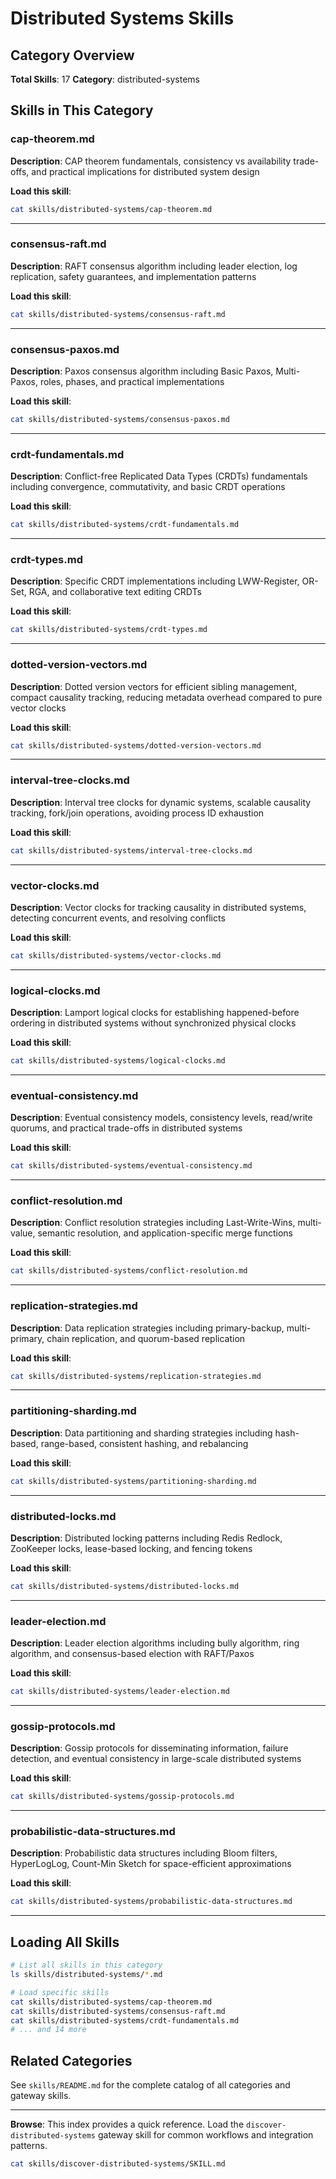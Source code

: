 # Distributed Systems Skills

## Category Overview

**Total Skills**: 17
**Category**: distributed-systems

## Skills in This Category

### cap-theorem.md
**Description**: CAP theorem fundamentals, consistency vs availability trade-offs, and practical implications for distributed system design

**Load this skill**:
```bash
cat skills/distributed-systems/cap-theorem.md
```

---

### consensus-raft.md
**Description**: RAFT consensus algorithm including leader election, log replication, safety guarantees, and implementation patterns

**Load this skill**:
```bash
cat skills/distributed-systems/consensus-raft.md
```

---

### consensus-paxos.md
**Description**: Paxos consensus algorithm including Basic Paxos, Multi-Paxos, roles, phases, and practical implementations

**Load this skill**:
```bash
cat skills/distributed-systems/consensus-paxos.md
```

---

### crdt-fundamentals.md
**Description**: Conflict-free Replicated Data Types (CRDTs) fundamentals including convergence, commutativity, and basic CRDT operations

**Load this skill**:
```bash
cat skills/distributed-systems/crdt-fundamentals.md
```

---

### crdt-types.md
**Description**: Specific CRDT implementations including LWW-Register, OR-Set, RGA, and collaborative text editing CRDTs

**Load this skill**:
```bash
cat skills/distributed-systems/crdt-types.md
```

---

### dotted-version-vectors.md
**Description**: Dotted version vectors for efficient sibling management, compact causality tracking, reducing metadata overhead compared to pure vector clocks

**Load this skill**:
```bash
cat skills/distributed-systems/dotted-version-vectors.md
```

---

### interval-tree-clocks.md
**Description**: Interval tree clocks for dynamic systems, scalable causality tracking, fork/join operations, avoiding process ID exhaustion

**Load this skill**:
```bash
cat skills/distributed-systems/interval-tree-clocks.md
```

---

### vector-clocks.md
**Description**: Vector clocks for tracking causality in distributed systems, detecting concurrent events, and resolving conflicts

**Load this skill**:
```bash
cat skills/distributed-systems/vector-clocks.md
```

---

### logical-clocks.md
**Description**: Lamport logical clocks for establishing happened-before ordering in distributed systems without synchronized physical clocks

**Load this skill**:
```bash
cat skills/distributed-systems/logical-clocks.md
```

---

### eventual-consistency.md
**Description**: Eventual consistency models, consistency levels, read/write quorums, and practical trade-offs in distributed systems

**Load this skill**:
```bash
cat skills/distributed-systems/eventual-consistency.md
```

---

### conflict-resolution.md
**Description**: Conflict resolution strategies including Last-Write-Wins, multi-value, semantic resolution, and application-specific merge functions

**Load this skill**:
```bash
cat skills/distributed-systems/conflict-resolution.md
```

---

### replication-strategies.md
**Description**: Data replication strategies including primary-backup, multi-primary, chain replication, and quorum-based replication

**Load this skill**:
```bash
cat skills/distributed-systems/replication-strategies.md
```

---

### partitioning-sharding.md
**Description**: Data partitioning and sharding strategies including hash-based, range-based, consistent hashing, and rebalancing

**Load this skill**:
```bash
cat skills/distributed-systems/partitioning-sharding.md
```

---

### distributed-locks.md
**Description**: Distributed locking patterns including Redis Redlock, ZooKeeper locks, lease-based locking, and fencing tokens

**Load this skill**:
```bash
cat skills/distributed-systems/distributed-locks.md
```

---

### leader-election.md
**Description**: Leader election algorithms including bully algorithm, ring algorithm, and consensus-based election with RAFT/Paxos

**Load this skill**:
```bash
cat skills/distributed-systems/leader-election.md
```

---

### gossip-protocols.md
**Description**: Gossip protocols for disseminating information, failure detection, and eventual consistency in large-scale distributed systems

**Load this skill**:
```bash
cat skills/distributed-systems/gossip-protocols.md
```

---

### probabilistic-data-structures.md
**Description**: Probabilistic data structures including Bloom filters, HyperLogLog, Count-Min Sketch for space-efficient approximations

**Load this skill**:
```bash
cat skills/distributed-systems/probabilistic-data-structures.md
```

---

## Loading All Skills

```bash
# List all skills in this category
ls skills/distributed-systems/*.md

# Load specific skills
cat skills/distributed-systems/cap-theorem.md
cat skills/distributed-systems/consensus-raft.md
cat skills/distributed-systems/crdt-fundamentals.md
# ... and 14 more
```

## Related Categories

See `skills/README.md` for the complete catalog of all categories and gateway skills.

---

**Browse**: This index provides a quick reference. Load the `discover-distributed-systems` gateway skill for common workflows and integration patterns.

```bash
cat skills/discover-distributed-systems/SKILL.md
```
